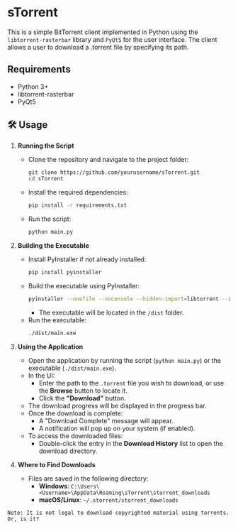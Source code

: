 # sTorrent
This is a simple BitTorrent client implemented in Python using the `libtorrent-rasterbar` library and `PyQt5` for the user interface. The client allows a user to download a .torrent file by specifying its path.

## Requirements
- Python 3+
- libtorrent-rasterbar
- PyQt5

## 🛠 **Usage**

1. **Running the Script**  
   - Clone the repository and navigate to the project folder:  
     ```bash
     git clone https://github.com/yourusername/sTorrent.git
     cd sTorrent
     ```
   - Install the required dependencies:  
     ```bash
     pip install -r requirements.txt
     ```
   - Run the script:  
     ```bash
     python main.py
     ```

2. **Building the Executable**  
   - Install PyInstaller if not already installed:  
     ```bash
     pip install pyinstaller
     ```
   - Build the executable using PyInstaller:  
     ```bash
     pyinstaller --onefile --noconsole --hidden-import=libtorrent --icon=app_icon.ico main.py
     ```
     - The executable will be located in the `/dist` folder.  
   - Run the executable:  
     ```bash
     ./dist/main.exe
     ```

3. **Using the Application**  
   - Open the application by running the script (`python main.py`) or the executable (`./dist/main.exe`).  
   - In the UI:
     - Enter the path to the `.torrent` file you wish to download, or use the **Browse** button to locate it.  
     - Click the **"Download"** button.  
   - The download progress will be displayed in the progress bar.  
   - Once the download is complete:
     - A "Download Complete" message will appear.  
     - A notification will pop up on your system (if enabled).  
   - To access the downloaded files:
     - Double-click the entry in the **Download History** list to open the download directory.  

4. **Where to Find Downloads**  
   - Files are saved in the following directory:
     - **Windows**: `C:\Users\<Username>\AppData\Roaming\sTorrent\storrent_downloads`  
     - **macOS/Linux**: `~/.storrent/storrent_downloads`  



~~~ 
Note: It is not legal to download copyrighted material using torrents. Or, is it?
~~~
